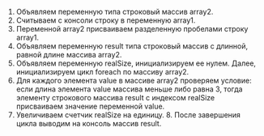 1. Объявляем переменную типа строковый массив array2. 
2. Считываем с консоли строку в переменную array1. 
3. Переменной array2 присваиваем разделенную пробелами строку array1.
4. Объявляем переменную result типа строковый массив с длинной, равной длине массива array2. 
5. Объявляем переменную realSize, инициализируем ее нулем. Далее, инициализируем цикл foreach по массиву array2.
6. Для каждого элемента value в массиве array2 проверяем условие: если длина элемента value массива меньше либо равна 3, тогда элементу строкового массива result c индексом realSize присваиваем значение переменной value.
7. Увеличиваем счетчик realSize на единицу. 8. После завершения цикла выводим на консоль массив result. 